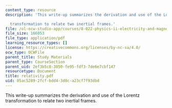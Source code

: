 ```yaml
---
content_type: resource
description: 'This write-up summarizes the derivation and use of the Lorentz

  transformation to relate two inertial frames.'
file: /ol-ocw-studio-app/courses/8-022-physics-ii-electricity-and-magnetism-fall-2004/05ac52892fcfbdd43d0ca23cf7f93dbd_relativity.pdf
file_size: 166053
file_type: application/pdf
learning_resource_types: []
license: https://creativecommons.org/licenses/by-nc-sa/4.0/
ocw_type: OCWFile
parent_title: Study Materials
parent_type: CourseSection
parent_uid: 2ef3b5c8-3850-fe95-fdf3-7de6e7cbf147
resourcetype: Document
title: relativity.pdf
uid: 05ac5289-2fcf-bdd4-3d0c-a23cf7f93dbd
---
```

This write-up summarizes the derivation and use of the Lorentz
transformation to relate two inertial frames.